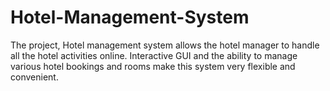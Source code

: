 # Hotel-Management-System
The project, Hotel management system allows the hotel manager to handle all the hotel activities online. Interactive GUI and the ability to manage various hotel bookings and rooms make this system very flexible and convenient.

